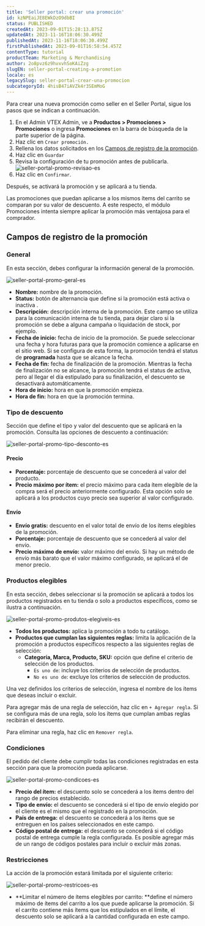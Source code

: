 ```yaml
---
title: 'Seller portal: crear una promoción'
id: kzNPEaiJE8EWkDzO9dbBI
status: PUBLISHED
createdAt: 2023-09-01T15:28:13.875Z
updatedAt: 2023-11-16T18:06:30.499Z
publishedAt: 2023-11-16T18:06:30.499Z
firstPublishedAt: 2023-09-01T16:58:54.457Z
contentType: tutorial
productTeam: Marketing & Merchandising
author: 2o8pvz6z9hvxvhSoKAiZzg
slugEN: seller-portal-creating-a-promotion
locale: es
legacySlug: seller-portal-crear-una-promocion
subcategoryId: 4hisB47iAVZk4r3SEmMoG
---
```


Para crear una nueva promoción como seller en el Seller Portal, sigue los pasos que se indican a continuación.

1. En el Admin VTEX Admin, ve a **Productos > Promociones > Promociones** o ingresa **Promociones** en la barra de búsqueda de la parte superior de la página.
2. Haz clic en `Crear promoción.`
3. Rellena los datos solicitados en los [Campos de registro de la promoción](#campos-de-registro-de-la-promocion).
4. Haz clic en `Guardar`
5. Revisa la configuración de tu promoción antes de publicarla.
![seller-portal-promo-revisao-es](https://images.ctfassets.net/alneenqid6w5/76ttKMrp8E1XlK2QZ6OAJQ/29c086e5c167c63b97438bec6410a865/image.png)
6. Haz clic en `Confirmar`.

Después, se activará la promoción y se aplicará a tu tienda.

<div class = "alert alert-info">
Las promociones que puedan aplicarse a los mismos ítems del carrito se comparan por su valor de descuento. A este respecto, el módulo Promociones intenta siempre aplicar la promoción más ventajosa para el comprador.
</div>

## Campos de registro de la promoción

### General

En esta sección, debes configurar la información general de la promoción.

![seller-portal-promo-geral-es](https://images.ctfassets.net/alneenqid6w5/33rywokDbzTvVS1VscDxvp/23a283361433a809c30668b5143f6fc6/image.png)

* **Nombre:** nombre de la promoción.
* **Status:** botón de alternancia que define si la promoción está activa <i class="fas-toggle-on"></i> o inactiva <i class="fas-toggle-off"></i>.
* **Descripción:** descripción interna de la promoción. Este campo se utiliza para la comunicación interna de tu tienda, para dejar claro si la promoción se debe a alguna campaña o liquidación de stock, por ejemplo.
* **Fecha de inicio:** fecha de inicio de la promoción. Se puede seleccionar una fecha y hora futuras para que la promoción comience a aplicarse en el sitio web. Si se configura de esta forma, la promoción tendrá el status de **programada** hasta que se alcance la fecha. 
* **Fecha de fin:** fecha de finalización de la promoción. Mientras la fecha de finalización no se alcance, la promoción tendrá el status de activa, pero al llegar el día estipulado para su finalización, el descuento se desactivará automáticamente.
* **Hora de inicio:** hora en que la promoción empieza.
* **Hora de fin:** hora en que la promoción termina.

### Tipo de descuento

Sección que define el tipo y valor del descuento que se aplicará en la promoción. Consulta las opciones de descuento a continuación:

![seller-portal-promo-tipo-desconto-es](https://images.ctfassets.net/alneenqid6w5/cvG0Q9A8BHoazDipvbnol/f74488e8864f4b7a0134835dc4fe114e/image.png)

#### Precio

* **Porcentaje:** porcentaje de descuento que se concederá al valor del producto.
* **Precio máximo por ítem:** el precio máximo para cada ítem elegible de la compra será el precio anteriormente configurado. Esta opción solo se aplicará a los productos cuyo precio sea superior al valor configurado.

#### Envío

* **Envío gratis:** descuento en el valor total de envío de los ítems elegibles de la promoción.
* **Porcentaje:** porcentaje de descuento que se concederá al valor del envío. 
* **Precio máximo de envío:** valor máximo del envío. Si hay un método de envío más barato que el valor máximo configurado, se aplicará el de menor precio.

### Productos elegibles

En esta sección, debes seleccionar si la promoción se aplicará a todos los productos registrados en tu tienda o solo a productos específicos, como se ilustra a continuación.

![seller-portal-promo-produtos-elegiveis-es](https://images.ctfassets.net/alneenqid6w5/77OBxN704Khh9t2MqXq49k/c281d0d00239a39cb1411e8fc88d73af/image.png)

* **Todos los productos:** aplica la promoción a todo tu catálogo.
* **Productos que cumplan las siguientes reglas:** limita la aplicación de la promoción a productos específicos respecto a las siguientes reglas de selección:
  * **Categoría, Marca, Producto, SKU:** opción que define el criterio de selección de los productos.
      * `Es uno de`: incluye los criterios de selección de productos.
      * `No es uno de`: excluye los criterios de selección de productos.

Una vez definidos los criterios de selección, ingresa el nombre de los ítems que deseas incluir o excluir.

Para agregar más de una regla de selección, haz clic en `+ Agregar regla`. Si se configura más de una regla, solo los ítems que cumplan ambas reglas recibirán el descuento.

Para eliminar una regla, haz clic en <i class="fas-trash-can"></i> `Remover regla`.

### Condiciones

El pedido del cliente debe cumplir todas las condiciones registradas en esta sección para que la promoción pueda aplicarse.

![seller-portal-promo-condicoes-es](https://images.ctfassets.net/alneenqid6w5/52hsesSaNHcwM7Ti6jKQL7/72e08a40feda1f058cf41f733062adc8/image.png)

* **Precio del ítem:** el descuento solo se concederá a los ítems dentro del rango de precios establecido. 
* **Tipo de envío:** el descuento se concederá si el tipo de envío elegido por el cliente es el mismo que el registrado en la promoción. 
* **País de entrega:** el descuento se concederá a los ítems que se entreguen en los países seleccionados en este campo.
* **Código postal de entrega:** el descuento se concederá si el código postal de entrega cumple la regla configurada. Es posible agregar más de un rango de códigos postales para incluir o excluir más zonas.

### Restricciones

La acción de la promoción estará limitada por el siguiente criterio:

![seller-portal-promo-restricoes-es](https://images.ctfassets.net/alneenqid6w5/1FG1nW6lJCXmHJtSdlERkc/b3c27968580ad91841f76bcffa707eee/image.png)

* **Limitar el número de ítems elegibles por carrito: **define el número máximo de ítems del carrito a los que puede aplicarse la promoción. Si el carrito contiene más ítems que los estipulados en el límite, el descuento solo se aplicará a la cantidad configurada en este campo.
